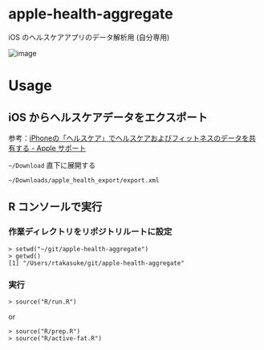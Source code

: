 # apple-health-aggregate
iOS のヘルスケアアプリのデータ解析用 (自分専用)  
  
  
![image](https://user-images.githubusercontent.com/1833985/110247635-8955b800-7fb0-11eb-8cc4-d94cf1920034.png)

# Usage
## iOS からヘルスケアデータをエクスポート
参考：[iPhoneの「ヘルスケア」でヘルスケアおよびフィットネスのデータを共有する - Apple サポート](https://support.apple.com/ja-jp/guide/iphone/iph27f6325b2/ios)

`~/Download` 直下に展開する
```
~/Downloads/apple_health_export/export.xml
```

## R コンソールで実行

### 作業ディレクトリをリポジトリルートに設定
```
> setwd("~/git/apple-health-aggregate")
> getwd()
[1] "/Users/rtakasuke/git/apple-health-aggregate"
```

### 実行
```
> source("R/run.R")
```
or
```
> source("R/prep.R")
> source("R/active-fat.R")
```
